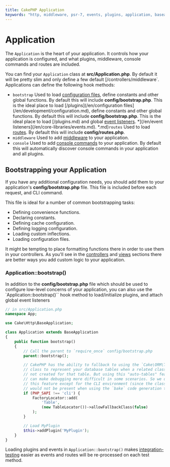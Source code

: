```yaml
---
title: CakePHP Application
keywords: "http, middleware, psr-7, events, plugins, application, baseapplication,auto tables,auto-tables,generic table,class"
---
```


# Application

The `Application` is the heart of your application. It controls
how your application is configured, and what plugins, middleware, console
commands and routes are included.

You can find your `Application` class at **src/Application.php**. By default
it will be pretty slim and only define a few default
[/controllers/middleware`. Applications can define the following hook
methods:

- `bootstrap` Used to load [configuration files](/en/development/configuration.md), define constants and other global functions.
  By default this will include **config/bootstrap.php**. This is the ideal place
  to load [/plugins](/en/configuration files](/en/development/configuration.md), define constants and other global functions.
  By default this will include **config/bootstrap.php**. This is the ideal place
  to load [/plugins.md) and global [event listeners](/en/core-libraries/events.md).
*](/en/event listeners](/en/core-libraries/events.md).
*.md)`routes` Used to load [routes](/en/development/routing.md). By default this
  will include **config/routes.php**.
- `middleware` Used to add [middleware](/en/controllers/middleware.md) to your application.
- `console` Used to add [console commands](/en/console-commands.md) to your
  application. By default this will automatically discover console commands in
  your application and all plugins.

## Bootstrapping your Application

If you have any additional configuration needs, you should add them to your
application's **config/bootstrap.php** file. This file is included before each
request, and CLI command.

This file is ideal for a number of common bootstrapping tasks:

- Defining convenience functions.
- Declaring constants.
- Defining cache configuration.
- Defining logging configuration.
- Loading custom inflections.
- Loading configuration files.

It might be tempting to place formatting functions there in order to use them in
your controllers. As you'll see in the [controllers](/en/controllers.md) and [views](/en/views.md)
sections there are better ways you add custom logic to your application.
<a id="application-bootstrap"></a>
### Application::bootstrap()

In addition to the **config/bootstrap.php** file which should be used to
configure low-level concerns of your application, you can also use the
`Application::bootstrap()`` hook method to load/initialize plugins, and attach
global event listeners

```php
// in src/Application.php
namespace App;

use Cake\Http\BaseApplication;

class Application extends BaseApplication
{
    public function bootstrap()
    {
        // Call the parent to `require_once` config/bootstrap.php
        parent::bootstrap();

        // CakePHP has the ability to fallback to using the `Cake\ORM\Table`
        // class to represent your database tables when a related class is
        // not created for that table. But using this "auto-tables" feature
        // can make debugging more difficult in some scenarios. So we disable
        // this feature except for the CLI environment (since the classes
        // would not be present when using the `bake` code generation tool).
        if (PHP_SAPI !== 'cli') {
            FactoryLocator::add(
                'Table',
                (new TableLocator())->allowFallbackClass(false)
            );
        }

        // Load MyPlugin
        $this->addPlugin('MyPlugin');
    }
}
```

Loading plugins and events in `Application::bootstrap()` makes
[integration-testing](#integration-testing) easier as events and routes will be re-processed on
each test method.
